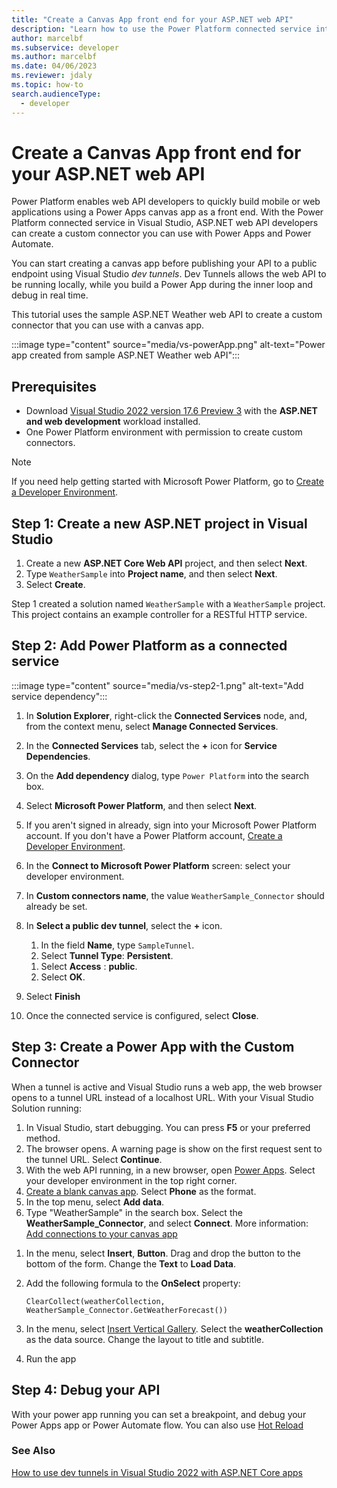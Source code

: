 ```yaml
---
title: "Create a Canvas App front end for your ASP.NET web API"
description: "Learn how to use the Power Platform connected service integration with Visual Studio to create a canvas Power App for your ASP.NET web API"
author: marcelbf
ms.subservice: developer
ms.author: marcelbf
ms.date: 04/06/2023
ms.reviewer: jdaly
ms.topic: how-to
search.audienceType: 
  - developer
---
```

# Create a Canvas App front end for your ASP.NET web API

Power Platform enables web API developers to quickly build mobile or web applications using a Power Apps canvas app as a front end. With the Power Platform connected service in Visual Studio, ASP.NET web API developers can create a custom connector you can use with Power Apps and Power Automate.

You can start creating a canvas app before publishing your API to a public endpoint using Visual Studio *dev tunnels*. Dev Tunnels allows the web API to be running locally, while you build a Power App during the inner loop and debug in real time.

This tutorial uses the sample ASP.NET Weather web API to create a custom connector that you can use with a canvas app.

:::image type="content" source="media/vs-powerApp.png" alt-text="Power app created from sample ASP.NET Weather web API":::

## Prerequisites

- Download [Visual Studio 2022 version 17.6 Preview 3](/visualstudio/releases/2022/release-notes-preview) with the **ASP.NET and web development**  workload installed.
- One Power Platform environment with permission to create custom connectors.

>[!NOTE]
>
> If you need help getting started with Microsoft Power Platform, go to [Create a Developer Environment](create-developer-environment.md).

## Step 1: Create a new ASP.NET project in Visual Studio

1. Create a new **ASP.NET Core Web API** project, and then select **Next**.
1. Type `WeatherSample` into **Project name**, and then select **Next**.
1. Select **Create**.

Step 1 created a solution named `WeatherSample` with a `WeatherSample` project. This project contains an example controller for a RESTful HTTP service.

## Step 2: Add Power Platform as a connected service

:::image type="content" source="media/vs-step2-1.png" alt-text="Add service dependency":::

1. In **Solution Explorer**, right-click the **Connected Services** node, and, from the context menu, select **Manage Connected Services**.
1. In the **Connected Services** tab, select the **+** icon for **Service Dependencies**.
1. On the **Add dependency** dialog, type `Power Platform` into the search box.
1. Select **Microsoft Power Platform**, and then select **Next**.
1. If you aren't signed in already, sign into your Microsoft Power Platform account. If you don't have a Power Platform account, [Create a Developer Environment](create-developer-environment.md).
1. In the **Connect to Microsoft Power Platform** screen: select your developer environment.
1. In **Custom connectors name**, the value `WeatherSample_Connector` should already be set.
1. In **Select a public dev tunnel**, select the **+** icon.
   
   1. In the field **Name**, type `SampleTunnel`.
   1. Select **Tunnel Type**: **Persistent**.
   <!-- I don't see the option to select Tunnel Type or Access after upgrading to VS 2022 v17.5.3 I don't have the preview version installed  -->
   1. Select **Access** : **public**.
   1. Select **OK**.
   
1. Select **Finish**
1. Once the connected service is configured, select **Close**.

## Step 3: Create a Power App with the Custom Connector

When a tunnel is active and Visual Studio runs a web app, the web browser opens to a tunnel URL instead of a localhost URL. With your Visual Studio Solution running:

1. In Visual Studio, start debugging. You can press **F5** or your preferred method.
1. The browser opens. A warning page is show on the first request sent to the tunnel URL. Select **Continue**.
1. With the web API running, in a new browser, open [Power Apps](https://make.powerapps.com). Select your developer environment in the top right corner.
1. [Create a blank canvas app](/power-apps/maker/canvas-apps/create-blank-app). Select **Phone** as the format.
1. In the top menu, select **Add data**.
1. Type "WeatherSample" in the search box. Select the **WeatherSample_Connector**, and select **Connect**. More information: [Add connections to your canvas app](/power-apps/maker/canvas-apps/add-data-connection)
<!-- Above didn't work for me with VS 2022 v17.5.3. I don't have the preview version installed -->
1. In the menu, select **Insert**, **Button**. Drag and drop the button to the bottom of the form. Change the **Text** to **Load Data**.
1. Add the following formula to the **OnSelect** property:
   
   ```powerapps-dot
   ClearCollect(weatherCollection, WeatherSample_Connector.GetWeatherForecast())
   ```
   
1. In the menu, select [Insert Vertical Gallery](/power-apps/maker/canvas-apps/add-gallery). Select the **weatherCollection** as the data source. Change the layout to title and subtitle.
1. Run the app

## Step 4: Debug your API

With your power app running you can set a breakpoint, and debug your Power Apps app or Power Automate flow. You can also use [Hot Reload](/visualstudio/debugger/hot-reload?view=vs-2022)


### See Also

[How to use dev tunnels in Visual Studio 2022 with ASP.NET Core apps](/aspnet/core/test/dev-tunnels)